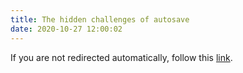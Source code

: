 ```yaml
---
title: The hidden challenges of autosave
date: 2020-10-27 12:00:02
---
```


<script type="text/javascript">
  window.location.href = 'https://www.figma.com/blog/behind-the-feature-autosave/';
</script>

If you are not redirected automatically, follow this <a href="https://www.figma.com/blog/behind-the-feature-autosave/">link</a>.
